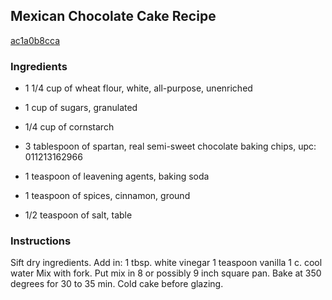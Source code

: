 ## Mexican Chocolate Cake Recipe

[ac1a0b8cca](http://cookeatshare.com/recipes/mexican-chocolate-cake-55851)

### Ingredients

 - 1 1/4 cup of wheat flour, white, all-purpose, unenriched

 - 1 cup of sugars, granulated

 - 1/4 cup of cornstarch

 - 3 tablespoon of spartan, real semi-sweet chocolate baking chips, upc: 011213162966

 - 1 teaspoon of leavening agents, baking soda

 - 1 teaspoon of spices, cinnamon, ground

 - 1/2 teaspoon of salt, table

### Instructions

Sift dry ingredients. Add in: 1 tbsp. white vinegar 1 teaspoon vanilla 1 c. cool water Mix with fork. Put mix in 8 or possibly 9 inch square pan. Bake at 350 degrees for 30 to 35 min. Cold cake before glazing.